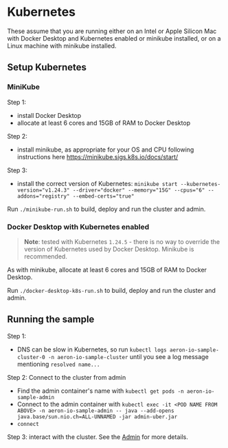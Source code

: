 # Kubernetes

These assume that you are running either on an Intel or Apple Silicon Mac with Docker Desktop and Kubernetes enabled or minikube installed, or on a Linux machine with minikube installed.

## Setup Kubernetes

### MiniKube



Step 1:
- install Docker Desktop
- allocate at least 6 cores and 15GB of RAM to Docker Desktop

Step 2:
- install minikube, as appropriate for your OS and CPU following instructions here https://minikube.sigs.k8s.io/docs/start/

Step 3:
- install the correct version of Kubernetes: `minikube start --kubernetes-version="v1.24.3" --driver="docker" --memory="15G" --cpus="6" --addons="registry" --embed-certs="true"`

Run `./minikube-run.sh` to build, deploy and run the cluster and admin. 

### Docker Desktop with Kubernetes enabled

> **Note**: tested with Kubernetes `1.24.5` - there is no way to override the version of Kubernetes used by Docker Desktop. Minikube is recommended.

As with minikube, allocate at least 6 cores and 15GB of RAM to Docker Desktop.

Run `./docker-desktop-k8s-run.sh` to build, deploy and run the cluster and admin.

## Running the sample

Step 1:
- DNS can be slow in Kubernetes, so run `kubectl logs aeron-io-sample-cluster-0 -n aeron-io-sample-cluster` until you see a log message mentioning `resolved name...`

Step 2: Connect to the cluster from admin
- Find the admin container's name with `kubectl get pods -n aeron-io-sample-admin`
- Connect to the admin container with `kubectl exec -it <POD NAME FROM ABOVE> -n aeron-io-sample-admin -- java --add-opens java.base/sun.nio.ch=ALL-UNNAMED -jar admin-uber.jar`
- `connect`

Step 3: interact with the cluster. See the [Admin](../admin/readme.md) for more details.